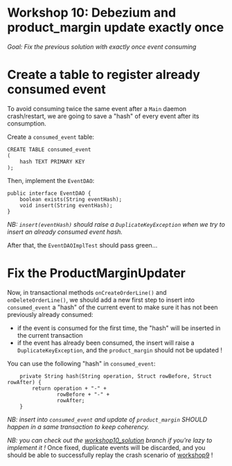 # Workshop 10: Debezium and product_margin update exactly once

_Goal:_ *Fix the previous solution with exactly once event consuming*

# Create a table to register already consumed event
To avoid consuming twice the same event after a `Main` daemon crash/restart, we are going to save a "hash" of every event after its consumption.

Create a `consumed_event` table:
``` 
CREATE TABLE consumed_event
(
    hash TEXT PRIMARY KEY
);
```
Then, implement the `EventDAO`:
``` 
public interface EventDAO {
    boolean exists(String eventHash);
    void insert(String eventHash);
}
```
*NB: `insert(eventHash)` should raise a `DuplicateKeyException` when we try to insert  an already consumed event hash.* 

After that, the `EventDAOImplTest` should pass green...

# Fix the ProductMarginUpdater
Now, in transactional methods `onCreateOrderLine()` and `onDeleteOrderLine()`, we should add a new first step to insert into `consumed_event` a "hash" of the current event to make sure it has not been previously already consumed:
* if the event is consumed for the first time, the "hash" will be inserted in the current transaction
* if the event has already been consumed, the insert will raise a `DuplicateKeyException`, and the `product_margin` should not be updated ! 

You can use the following "hash" in `consumed_event`:
``` 
    private String hash(String operation, Struct rowBefore, Struct rowAfter) {
        return operation + "-" +
                rowBefore + "-" +
                rowAfter;
    }
```
*NB: insert into `consumed_event` and update of `product_margin` SHOULD happen in a same transaction to keep coherency.* 

*NB: you can check out the [workshop10_solution](https://github.com/bdoolaeghe/cqrs-workshop/tree/workshop10_solution) branch if you're lazy to implement it !*
Once fixed, duplicate events will be discarded, and you should be able to successfully replay the crash scenario of [workshop9](https://github.com/bdoolaeghe/cqrs-workshop/blob/workshop9/workshop9-cdc-for-product_margin.md#check-the-coherence-of-data) !
